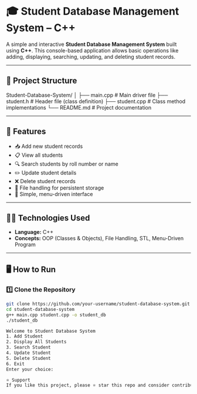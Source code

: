 # 🎓 Student Database Management System – C++

A simple and interactive **Student Database Management System** built using **C++**. This console-based application allows basic operations like adding, displaying, searching, updating, and deleting student records.

---

## 📁 Project Structure

Student-Database-System/
│
├── main.cpp # Main driver file
├── student.h # Header file (class definition)
├── student.cpp # Class method implementations
└── README.md # Project documentation


---

## 🔧 Features

- 📥 Add new student records  
- 📋 View all students  
- 🔍 Search students by roll number or name  
- ✏️ Update student details  
- ❌ Delete student records  
- 💾 File handling for persistent storage  
- 🧹 Simple, menu-driven interface  

---

## 🧑‍💻 Technologies Used

- **Language:** C++  
- **Concepts:** OOP (Classes & Objects), File Handling, STL, Menu-Driven Program  

---

## 🖥️ How to Run

### 1️⃣ Clone the Repository

```bash
git clone https://github.com/your-username/student-database-system.git
cd student-database-system
g++ main.cpp student.cpp -o student_db
./student_db

Welcome to Student Database System
1. Add Student
2. Display All Students
3. Search Student
4. Update Student
5. Delete Student
6. Exit
Enter your choice:

⭐ Support
If you like this project, please ⭐ star this repo and consider contributing!




 
